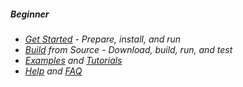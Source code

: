 ##### Beginner

* <i/> [Get Started]() - Prepare, install, and run
* <i/> [Build]() from Source - Download, build, run, and test
* <i/> [Examples]() and [Tutorials]()
* <i/> [Help]() and [FAQ]()
